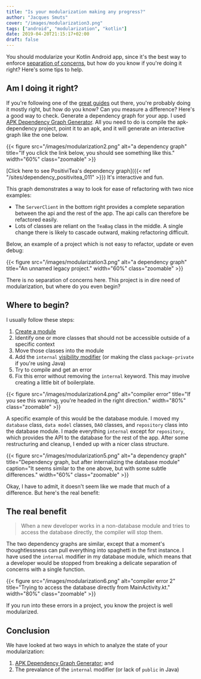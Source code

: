 ```yaml
---
title: "Is your modularization making any progress?"
author: "Jacques Smuts"
cover: "/images/modularization3.png"
tags: ["android", "modularization", "kotlin"]
date: 2019-04-20T21:15:17+02:00
draft: false
---
```


You should modularize your Kotlin Android app, since it's the best way to enforce [separation of concerns](https://developer.android.com/jetpack/docs/guide#common-principles), but how do you know if you're doing it right? Here's some tips to help.

<!--more-->

## Am I doing it right?

If you're following one of the [great guides](https://medium.com/androiddevelopers/a-patchwork-plaid-monolith-to-modularized-app-60235d9f212e) out there, you're probably doing it mostly right, but how do you know? Can you measure a difference? Here's a good way to check. Generate a dependency graph for your app. I used [APK Dependency Graph Generator](https://github.com/alexzaitsev/apk-dependency-graph). All you need to do is compile the apk-dependency project, point it to an apk, and it will generate an interactive graph like the one below.

{{< figure src="/images/modularization2.png" alt="a dependency graph" title="If you click the link below, you should see something like this." width="60%" class="zoomable" >}}

[Click here to see PositiviTea's dependency graph]({{< ref "/sites/dependency_positivitea_011" >}}) It's interactive and fun.

This graph demonstrates a way to look for ease of refactoring with two nice examples:

 - The `ServerClient` in the bottom right provides a complete separation between the api and the rest of the app. The api calls can therefore be refactored easily.
 - Lots of classes are reliant on the `TeaBag` class in the middle. A single change there is likely to cascade outward, making refactoring difficult.

Below, an example of a project which is not easy to refactor, update or even debug:

{{< figure src="/images/modularization3.png" alt="a dependency graph" title="An unnamed legacy project." width="60%" class="zoomable" >}}

There is no separation of concerns here. This project is in dire need of modularization, but where do you even begin?

## Where to begin?

I usually follow these steps:

 1. [Create a module](https://developer.android.com/studio/projects/android-library)
 2. Identify one or more classes that should not be accessible outside of a specific context
 3. Move those classes into the module
 4. Add the `internal` [visibility modifier](https://kotlinlang.org/docs/reference/visibility-modifiers.html) (or making the class `package-private` if you're using Java)
 5. Try to compile and get an error
 6. Fix this error without removing the `internal` keyword. This may involve creating a little bit of boilerplate.

{{< figure src="/images/modularization4.png" alt="compiler error" title="If you see this warning, you're headed in the right direction." width="80%"  class="zoomable" >}}

A specific example of this would be the database module. I moved my `database` class, `data model` classes, `DAO` classes, and `repository` class into the database module. I made everything `internal` except for `repository`, which provides the API to the database for the rest of the app. After some restructuring and cleanup, I ended up with a nicer class structure.

{{< figure src="/images/modularization5.png" alt="a dependency graph" title="Dependency graph, but after internalizing the database module" caption="It seems similar to the one above, but with some subtle differences." width="60%" class="zoomable" >}}

Okay, I have to admit, it doesn't seem like we made that much of a difference. But here's the real benefit:

## The real benefit

> When a new developer works in a non-database module and tries to access the database directly, the compiler will stop them.

The two dependency graphs are similar, except that a moment's thoughtlessness can pull everything into spaghetti in the first instance. I have used the `internal` modifier in my database module, which means that a developer would be stopped from breaking a delicate separation of concerns with a single function.

{{< figure src="/images/modularization6.png" alt="compiler error 2" title="Trying to access the database directly from MainActivity.kt." width="80%" class="zoomable" >}}

If you run into these errors in a project, you know the project is well modularized.

## Conclusion

We have looked at two ways in which to analyze the state of your modularization:

1. [APK Dependency Graph Generator](https://github.com/alexzaitsev/apk-dependency-graph); and
2. The prevalance of the `internal` modifier (or lack of `public` in Java)

<!-- If you happen to use Room database and are modularizing your app, [I wrote another post on it.]({{< ref "/post/modularization" >}}) -->
